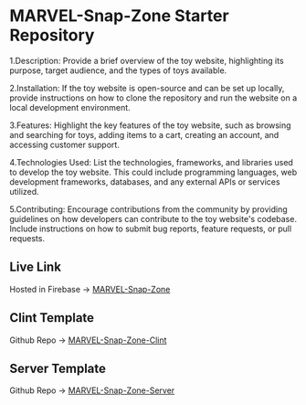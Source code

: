 # MARVEL-Snap-Zone Starter Repository
1.Description: Provide a brief overview of the toy website, highlighting its purpose, target audience, and the types of toys available.

2.Installation: If the toy website is open-source and can be set up locally, provide instructions on how to clone the repository and run the website on a local development environment.

3.Features: Highlight the key features of the toy website, such as browsing and searching for toys, adding items to a cart, creating an account, and accessing customer support.

4.Technologies Used: List the technologies, frameworks, and libraries used to develop the toy website. This could include programming languages, web development frameworks, databases, and any external APIs or services utilized.

5.Contributing: Encourage contributions from the community by providing guidelines on how developers can contribute to the toy website's codebase. Include instructions on how to submit bug reports, feature requests, or pull requests.

## Live Link
Hosted in Firebase -> [MARVEL-Snap-Zone](https://toy-marketplace-701fa.web.app/)

## Clint Template
Github Repo -> [MARVEL-Snap-Zone-Clint](https://github.com/programming-hero-web-course-4/b7a11-toy-marketplace-client-side-mobassherkhandakar)
## Server Template
Github Repo -> [MARVEL-Snap-Zone-Server](https://github.com/programming-hero-web-course-4/b7a11-toy-marketplace-server-side-mobassherkhandakar)